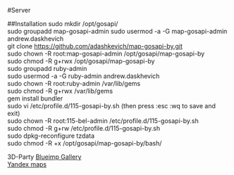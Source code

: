 #Server  

##Installation
sudo mkdir /opt/gosapi/  
sudo groupadd map-gosapi-admin 
sudo usermod -a -G map-gosapi-admin andrew.daskhevich  
git clone https://github.com/adashkevich/map-gosapi-by.git  
sudo chown -R root:map-gosapi-admin /opt/gosapi/map-gosapi-by  
sudo chmod -R g+rwx /opt/gosapi/map-gosapi-by  
sudo groupadd ruby-admin  
sudo usermod -a -G ruby-admin andrew.daskhevich  
sudo chown -R root:ruby-admin /var/lib/gems  
sudo chmod -R g+rwx /var/lib/gems  
gem install bundler  
sudo vi /etc/profile.d/115-gosapi-by.sh (then press :esc :wq to save and exit)  
sudo chown -R root:115-bel-admin /etc/profile.d/115-gosapi-by.sh  
sudo chmod -R g+rw /etc/profile.d/115-gosapi-by.sh  
sudo dpkg-reconfigure tzdata  
sudo chmod -R +x /opt/gosapi/map-gosapi-by/bash/  

3D-Party
[Blueimp Gallery](https://github.com/blueimp/Gallery#controls)  
[Yandex maps](https://tech.yandex.ru/maps/doc/jsapi/2.1/quick-start/index-docpage/)  